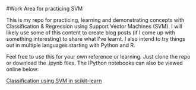 #Work Area for practicing SVM

This is my repo for practicing, learning and demonstrating concepts with Classification & Regression using Support Vector Machines (SVM). I will likely use some of this content to create blog posts (if I come up with something interesting) to share what I've learnt. I also intend to try things out in multiple languages starting with Python and R.

Feel free to use this for your own reference or learning. Just clone the repo or download the .ipynb files. The IPython notebooks can also be viewed online below:

[Classification using SVM in scikit-learn](http://nbviewer.ipython.org/github/shankarmsy/practice_SVM/blob/master/SVC%20with%20scikit-learn.ipynb)